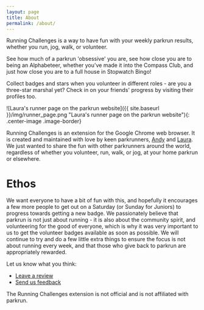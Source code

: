 ```yaml
---
layout: page
title: About
permalink: /about/
---
```


Running Challenges is a way to have fun with your weekly parkrun results, whether you run, jog, walk, or volunteer.

See how much of a parkrun 'obsessive' you are, see how close you are to being an Alphabeteer, whether you've made it into the Compass Club, and just how close you are to a full house in Stopwatch Bingo!

Collect badges and stars when you volunteer in different roles - are you a three-star marshal yet? Check in on your friends' progress by visiting their profiles too.

![Laura's runner page on the parkrun website]({{ site.baseurl }}/img/runner_page.png "Laura's runner page on the parkrun website"){: .center-image .image-border}

Running Challenges is an extension for the Google Chrome web browser. It is created and maintained with love by keen parkrunners, [Andy](https://twitter.com/fraz3alpha) and [Laura](https://twitter.com/lauracowen). We just wanted to share the fun with other parkrunners around the world, regardless of whether you volunteer, run, walk, or jog, at your home parkrun or elsewhere.

# Ethos

We want everyone to have a bit of fun with this, and hopefully it encourages a few
more people to get out on a Saturday (or Sunday for Juniors) to progress towards
getting a new badge. We passionately believe that parkrun is not just about running -
it is also about the community spirit, and volunteering for the good of everyone,
which is why it was very important to us to get the volunteer badges available as
soon as possible. We will continue to try and do a few little extra things to ensure the
focus is not about running every week, and that those who give back to parkrun are appropriately
rewarded.

Let us know what you think:

* [Leave a review](https://chrome.google.com/webstore/detail/running-challenges/kdapmdimgdebpgolimjnmcdlkbkddoif/reviews)
* [Send us feedback](https://chrome.google.com/webstore/detail/running-challenges/kdapmdimgdebpgolimjnmcdlkbkddoif/support)

The Running Challenges extension is not official and is not affiliated with parkrun.
